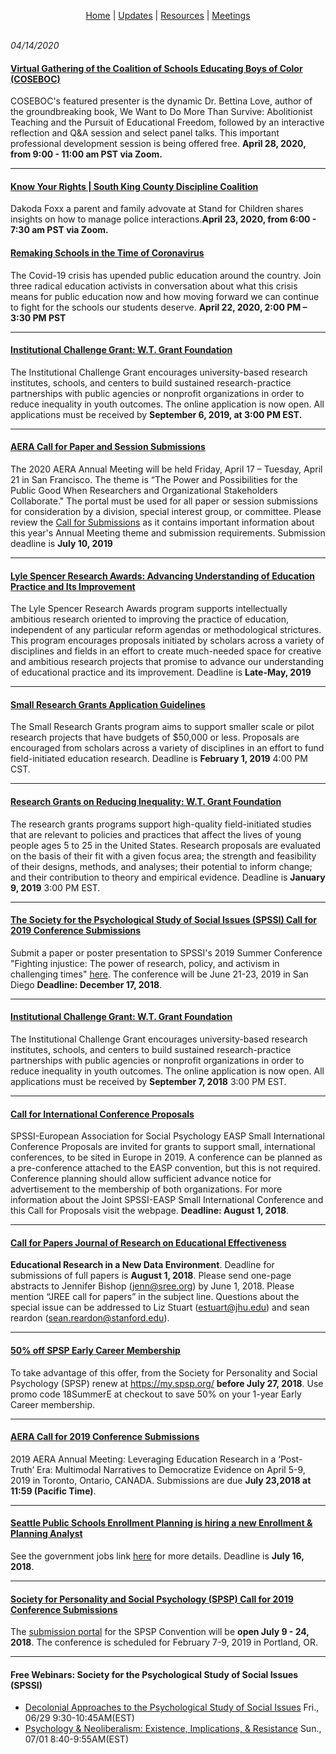 <p align="center">
 <a href="https://scools.github.io/Home/">Home</a>  |
 <a href="https://scools.github.io/Updates/">Updates</a>  |
 <a href="https://scools.github.io/Resources/">Resources</a>  |
 <a href="https://scools.github.io/Meetings/">Meetings</a>
<br><br>
</p>

*04/14/2020*

#### [Virtual Gathering of the Coalition of Schools Educating Boys of Color (COSEBOC)](https://coseboc.org/event/virtual-gathering-leaders) 
COSEBOC's featured presenter is the dynamic Dr. Bettina Love, author of the groundbreaking book, We Want to Do More Than Survive: Abolitionist Teaching and the Pursuit of Educational Freedom, followed by an interactive reflection and Q&A session and select panel talks. This important professional development session is being offered free. **April 28, 2020, from 9:00 - 11:00 am PST via Zoom.**

***

#### [Know Your Rights | South King County Discipline Coalition](https://www.skcdisciplinecoalition.com/upcoming-events)
Dakoda Foxx a parent and family advovate at Stand for Children shares insights on how to manage police interactions.**April 23, 2020, from 6:00 - 7:30 am PST via Zoom.**


#### [Remaking Schools in the Time of Coronavirus](https://www.eventbrite.com/e/remaking-schools-in-the-time-of-coronavirus-tickets-102588025546)
The Covid-19 crisis has upended public education around the country. Join three radical education activists in conversation about what this crisis means for public education now and how moving forward we can continue to fight for the schools our students deserve. **April 22, 2020, 2:00 PM – 3:30 PM PST**

***

#### [Institutional Challenge Grant: W.T. Grant Foundation](http://wtgrantfoundation.org/grants/institutional-challenge-grant?utm_source=WilliamTGrant+Website+Signup&utm_campaign=889a2128a2-ICG+webinar+and+measures&utm_medium=email&utm_term=0_a590baf297-889a2128a2-340576261)
The Institutional Challenge Grant encourages university-based research institutes, schools, and centers to build sustained research-practice partnerships with public agencies or nonprofit organizations in order to reduce inequality in youth outcomes. The online application is now open. All applications must be received by **September 6, 2019, at 3:00 PM EST.**

***

#### [AERA Call for Paper and Session Submissions](https://www.aera.net/Events-Meetings/Annual-Meeting/2020-Annual-Meeting-Call-for-Paper-and-Session-Submissions)
The 2020 AERA Annual Meeting will be held Friday, April 17 – Tuesday, April 21 in San Francisco. The theme is “The Power and Possibilities for the Public Good When Researchers and Organizational Stakeholders Collaborate." The portal must be used for all paper or session submissions for consideration by a division, special interest group, or committee. Please review the [Call for Submissions](https://www.aera.net/Portals/38/2020%20AM%20Call%20for%20Submissions_1.pdf) as it contains important information about this year's Annual Meeting theme and submission requirements. Submission deadline is **July 10, 2019**

***

#### [Lyle Spencer Research Awards: Advancing Understanding of Education Practice and Its Improvement](https://www.spencer.org/lyle-spencer-research-awards)
The Lyle Spencer Research Awards program supports intellectually ambitious research oriented to improving the practice of education, independent of any particular reform agendas or methodological strictures.  This program encourages proposals initiated by scholars across a variety of disciplines and fields in an effort to create much-needed space for creative and ambitious research projects that promise to advance our understanding of educational practice and its improvement. Deadline is **Late-May, 2019**

***

#### [Small Research Grants Application Guidelines](https://www.spencer.org/small-research-grants-application-guidelines)
The Small Research Grants program aims to support smaller scale or pilot research projects that have budgets of $50,000 or less. Proposals are encouraged from scholars across a variety of disciplines in an effort to fund field-initiated education research. Deadline is **February 1, 2019** 4:00 PM CST.

***

#### [Research Grants on Reducing Inequality: W.T. Grant Foundation](http://wtgrantfoundation.org/grants/research-grants-reducing-inequality)
The research grants programs support high-quality field-initiated studies that are relevant to policies and practices that affect the lives of young people ages 5 to 25 in the United States. Research proposals are evaluated on the basis of their fit with a given focus area; the strength and feasibility of their designs, methods, and analyses; their potential to inform change; and their contribution to theory and empirical evidence. Deadline is **January 9, 2019** 3:00 PM EST.

***

#### [The Society for the Psychological Study of Social Issues (SPSSI) Call for 2019 Conference Submissions](https://www.spssi.org/index.cfm?fuseaction=Page.ViewPage&pageId=480)
Submit a paper or poster presentation to SPSSI's 2019 Summer Conference "Fighting injustice: The power of research, policy, and activism in challenging times" [here](http://form.jotform.com/amcrose/SPSSI2019). The conference will be June 21-23, 2019 in San Diego  **Deadline: December 17, 2018**.

***

#### [Institutional Challenge Grant: W.T. Grant Foundation](http://wtgrantfoundation.org/grants/institutional-challenge-grant?utm_source=WilliamTGrant+Website+Signup&utm_campaign=889a2128a2-ICG+webinar+and+measures&utm_medium=email&utm_term=0_a590baf297-889a2128a2-340576261)
The Institutional Challenge Grant encourages university-based research institutes, schools, and centers to build sustained research-practice partnerships with public agencies or nonprofit organizations in order to reduce inequality in youth outcomes. The online application is now open. All applications must be received by **September 7, 2018** 3:00 PM EST.

***

#### [Call for International Conference Proposals](https://na01.safelinks.protection.outlook.com/?url=http%3A%2F%2Fwww.spssi.org%2Fdsp_emailhandler.cfm%3Feid%3D100448%26uid%3D90146&data=02%7C01%7Ckristin.moore%40kingcounty.gov%7C6bfb9131549b4775170108d5d6d12c9c%7Cbae5059a76f049d7999672dfe95d69c7%7C0%7C0%7C636651116258360331&sdata=lnVzEIv7fwmC4tomI8NYfJjn4e2uoYP%2FQE%2B3JRSvu%2FY%3D&reserved=0)
SPSSI-European Association for Social Psychology EASP Small International Conference Proposals are invited for grants to support small, international conferences, to be sited in Europe in 2019. A conference can be planned as a pre-conference attached to the EASP convention, but this is not required. Conference planning should allow sufficient advance notice for advertisement to the membership of both organizations. For more information about the Joint SPSSI-EASP Small International Conference and this Call for Proposals visit the webpage. **Deadline: August 1, 2018**.

***

#### [Call for Papers Journal of Research on Educational Effectiveness](https://drive.google.com/drive/folders/1PGWsQYaYGKRlzMMejQLyuusDOjs8Tryb)
**Educational Research in a New Data Environment**. Deadline for submissions of full papers is **August 1, 2018**. Please send one-page abstracts to Jennifer Bishop (jenn@sree.org) by June 1, 2018. Please mention “JREE call for papers” in the subject
line. Questions about the special issue can be addressed to Liz Stuart (estuart@jhu.edu) and sean reardon
(sean.reardon@stanford.edu).

***

#### [50% off SPSP Early Career Membership](https://na01.safelinks.protection.outlook.com/?url=https%3A%2F%2Fmy.spsp.org%2F&data=02%7C01%7Ckristin.moore%40kingcounty.gov%7C6bfb9131549b4775170108d5d6d12c9c%7Cbae5059a76f049d7999672dfe95d69c7%7C0%7C0%7C636651116258340317&sdata=k2rh6EtoAPgQyfrcRhRUgGf1RVng7diGINpmgHKMHuc%3D&reserved=0)
To take advantage of this offer, from the Society for Personality and Social Psychology (SPSP) renew at https://my.spsp.org/ **before July 27, 2018**. Use promo code 18SummerE at checkout to save 50% on your 1-year Early Career membership.

***

#### [AERA Call for 2019 Conference Submissions](http://www.aera.net/Portals/38/AERA_AM2019_CallforSubmissions_FINAL_1.pdf)
2019 AERA Annual Meeting: Leveraging Education Research in a ‘Post-Truth’ Era: Multimodal Narratives to Democratize Evidence on April 5-9, 2019 in Toronto, Ontario, CANADA. Submissions are due **July 23,2018 at 11:59 (Pacific Time)**.

***

#### [Seattle Public Schools Enrollment Planning is hiring a new Enrollment & Planning Analyst](https://www.linkedin.com/jobs/view/744722252/)
See the government jobs link [here](https://www.governmentjobs.com/careers/seattleschools/jobs/2126295/enrollment-planning-enrollment-planning-analyst-1-0-fte?keywords=enrollment&pagetype=jobOpportunitiesJobs) for more details. Deadline is **July 16, 2018**.

***

#### [Society for Personality and Social Psychology (SPSP) Call for 2019 Conference Submissions](https://na01.safelinks.protection.outlook.com/?url=http%3A%2F%2Fmeeting.spsp.org%2Fgeneral-info%2Fimportant-dates&data=02%7C01%7Ckristin.moore%40kingcounty.gov%7C6bfb9131549b4775170108d5d6d12c9c%7Cbae5059a76f049d7999672dfe95d69c7%7C0%7C0%7C636651116258330308&sdata=0IyDdGEm%2FwqSzdxYO33RkuzrOOhlTO%2BQ1IoZb8jWrLQ%3D&reserved=0)
The [submission portal](http://meeting.spsp.org/programming/prepare-your-submissions) for the SPSP Convention will be **open July 9 - 24, 2018**. The conference is scheduled for February 7-9, 2019 in Portland, OR.

***

#### Free Webinars: Society for the Psychological Study of Social Issues (SPSSI) 
* [Decolonial Approaches to the Psychological Study of Social Issues](https://na01.safelinks.protection.outlook.com/?url=http%3A%2F%2Fwww.spssi.org%2Fdsp_emailhandler.cfm%3Feid%3D100506%26uid%3D84463&data=02%7C01%7Ckristin.moore%40kingcounty.gov%7C6bfb9131549b4775170108d5d6d12c9c%7Cbae5059a76f049d7999672dfe95d69c7%7C0%7C0%7C636651116258350322&sdata=MjI68y%2FgZH%2BawO2FrDdheqKuGk1gfNB3A64dlQ8fVwU%3D&reserved=0) Fri., 06/29 9:30-10:45AM(EST)
* [Psychology & Neoliberalism: Existence, Implications, & Resistance](https://na01.safelinks.protection.outlook.com/?url=http%3A%2F%2Fwww.spssi.org%2Fdsp_emailhandler.cfm%3Feid%3D100507%26uid%3D84463&data=02%7C01%7Ckristin.moore%40kingcounty.gov%7C6bfb9131549b4775170108d5d6d12c9c%7Cbae5059a76f049d7999672dfe95d69c7%7C0%7C0%7C636651116258360331&sdata=6gcxjhiJk8VQJsi%2FeRIr8NOxJ4JyftPG05g%2Fr1Puxyw%3D&reserved=0) Sun., 07/01 8:40-9:55AM(EST)
